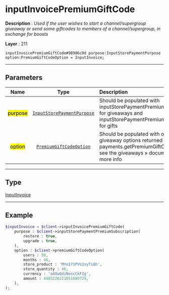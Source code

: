 # inputInvoicePremiumGiftCode

**Description** : *Used if the user wishes to start a channel/supergroup giveaway or send some giftcodes to members of a channel/supergroup, in exchange for boosts*

**Layer** : 211

```tl
inputInvoicePremiumGiftCode#98986c0d purpose:InputStorePaymentPurpose option:PremiumGiftCodeOption = InputInvoice;
```

---

## Parameters

| Name | Type | Description |
| :---: | :---: | :--- |
| <mark>purpose</mark> | [`InputStorePaymentPurpose`](type/InputStorePaymentPurpose) | Should be populated with inputStorePaymentPremiumGiveaway for giveaways and inputStorePaymentPremiumGiftCode for gifts |
| <mark>option</mark> | [`PremiumGiftCodeOption`](type/PremiumGiftCodeOption) | Should be populated with one of the giveaway options returned by payments.getPremiumGiftCodeOptions, see the giveaways » documentation for more info |

---

## Type

[InputInvoice](type/InputInvoice)

---

## Example

```php
$inputInvoice = $client->inputInvoicePremiumGiftCode(
	purpose : $client->inputStorePaymentPremiumSubscription(
		restore : true,
		upgrade : true,
	),
	option : $client->premiumGiftCodeOption(
		users : 58,
		months : 46,
		store_product : 'MYoI71PVU2xyTiQh',
		store_quantity : 46,
		currency : 'a4OwQdiNescCkFIg',
		amount : 4485226221051889729,
	),
);
```